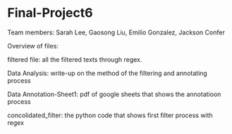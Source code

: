 # Final-Project6
Team members: 
Sarah Lee,
Gaosong Liu,
Emilio Gonzalez,
Jackson Confer

Overview of files: 

filtered file: all the filtered texts through regex. 

Data Analysis: write-up on the method of the filtering and annotating process 

Data Annotation-Sheet1: pdf of google sheets that shows the annotatioon process

concolidated_filter: the python code that shows first filter process with regex
